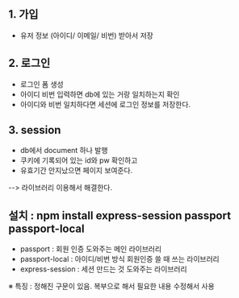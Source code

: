 ## 1. 가입
- 유저 정보 (아이디/ 이메일/ 비번) 받아서 저장

## 2. 로그인
- 로그인 폼 생성
- 아이디 비번 입력하면 db에 있는 거랑 일치하는지 확인
- 아이디와 비번 일치하다면 세션에 로그인 정보를 저장한다.

## 3. session
- db에서 document 하나 발행
- 쿠키에 기록되어 있는 id와 pw 확인하고
- 유효기간 안지났으면 페이지 보여준다.

--> 라이브러리 이용해서 해결한다.
## 설치 : npm install express-session passport passport-local

- passport  : 회원 인증 도와주는 메인 라이브러리
- passport-local : 아이디/비번 방식 회원인증 쓸 때 쓰는 라이브러리
- express-session : 세션 만드는 것 도와주는 라이브러리

※ 특징 : 정해진 구문이 있음. 복부으로 해서 필요한 내용 수정해서 사용

